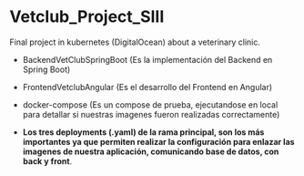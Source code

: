 # Vetclub_Project_SIII
Final project in kubernetes (DigitalOcean) about a veterinary clinic.

- BackendVetClubSpringBoot (Es la implementación del Backend en Spring Boot)

- FrontendVetclubAngular (Es el desarrollo del Frontend en Angular)

- docker-compose (Es un compose de prueba, ejecutandose en local para detallar si nuestras imagenes fueron realizadas correctamente)

- **Los tres deployments (.yaml) de la rama principal, son los más importantes ya que permiten realizar la configuración
para enlazar las imagenes de nuestra aplicación, comunicando base de datos, con back y front**.
